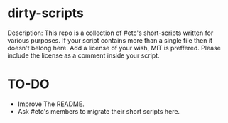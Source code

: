 # dirty-scripts
Description: 
This repo is a collection of #etc's short-scripts written for various purposes. 
If your script contains more than a single file then it doesn't belong here. 
Add a license of your wish, MIT is preffered. Please include the license as a comment inside your script.

TO-DO
====
- Improve The README.
- Ask #etc's members to migrate their short scripts here.
